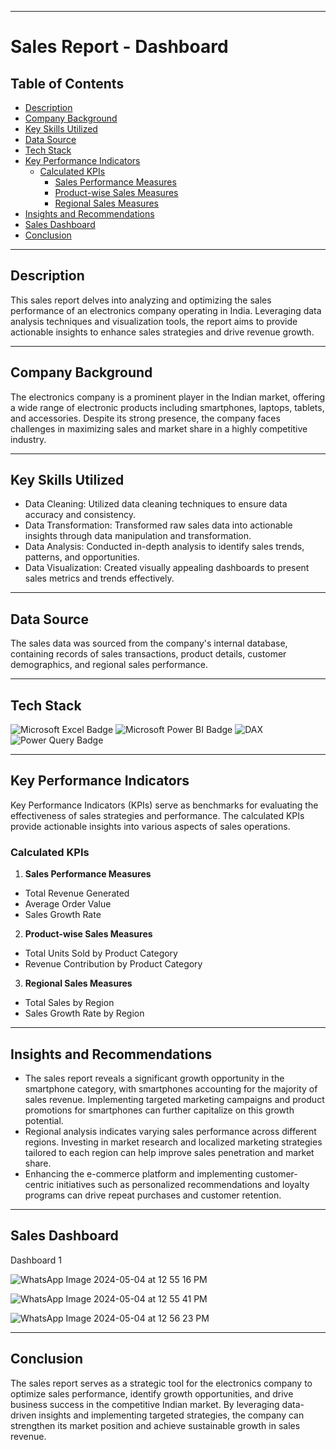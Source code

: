 

---------------------------------------------------------------------------------------------------------------------------------------------------------------

# Sales Report - Dashboard

## Table of Contents
- [Description](#Description)
- [Company Background](#Company-Background)
- [Key Skills Utilized](#Key-Skills-Utilized)
- [Data Source](#Data-Source)
- [Tech Stack](#Tech-Stack)
- [Key Performance Indicators](#Key-Performance-Indicators)
  - [Calculated KPIs](#Calculated-KPIs)
    - [Sales Performance Measures](#Sales-Performance-Measures)
    - [Product-wise Sales Measures](#Product-wise-Sales-Measures)
    - [Regional Sales Measures](#Regional-Sales-Measures)
- [Insights and Recommendations](#Insights-and-Recommendations)
- [Sales Dashboard](#Sales-Dashboard)
- [Conclusion](#Conclusion)

---------------------------------------------------------------------------------------------------------------------------------------------------------------

## Description
This sales report delves into analyzing and optimizing the sales performance of an electronics company operating in India. Leveraging data analysis techniques and visualization tools, the report aims to provide actionable insights to enhance sales strategies and drive revenue growth.

---------------------------------------------------------------------------------------------------------------------------------------------------------------

## Company Background
The electronics company is a prominent player in the Indian market, offering a wide range of electronic products including smartphones, laptops, tablets, and accessories. Despite its strong presence, the company faces challenges in maximizing sales and market share in a highly competitive industry.

---------------------------------------------------------------------------------------------------------------------------------------------------------------

## Key Skills Utilized
- Data Cleaning: Utilized data cleaning techniques to ensure data accuracy and consistency.
- Data Transformation: Transformed raw sales data into actionable insights through data manipulation and transformation.
- Data Analysis: Conducted in-depth analysis to identify sales trends, patterns, and opportunities.
- Data Visualization: Created visually appealing dashboards to present sales metrics and trends effectively.

---------------------------------------------------------------------------------------------------------------------------------------------------------------

## Data Source
The sales data was sourced from the company's internal database, containing records of sales transactions, product details, customer demographics, and regional sales performance.

---------------------------------------------------------------------------------------------------------------------------------------------------------------

## Tech Stack
![Microsoft Excel Badge](https://img.shields.io/badge/Microsoft_Excel-217346?style=for-the-badge&logo=Microsoft%20Excel&labelColor=black) ![Microsoft Power BI Badge](https://img.shields.io/badge/Power_BI-F2C811?style=for-the-badge&logo=Power%20BI&labelColor=black) ![DAX](https://img.shields.io/badge/DAX-F2C811?style=for-the-badge&logo=Power%20BI&labelColor=black) ![Power Query Badge](https://img.shields.io/badge/Power_Query-F2C811?style=for-the-badge&logo=Power%20BI&logoColor=F2C811&labelColor=black&color=F2C811)

---------------------------------------------------------------------------------------------------------------------------------------------------------------

## Key Performance Indicators
Key Performance Indicators (KPIs) serve as benchmarks for evaluating the effectiveness of sales strategies and performance. The calculated KPIs provide actionable insights into various aspects of sales operations.

### Calculated KPIs
1. **Sales Performance Measures**
- Total Revenue Generated
- Average Order Value
- Sales Growth Rate

2. **Product-wise Sales Measures**
- Total Units Sold by Product Category
- Revenue Contribution by Product Category

3. **Regional Sales Measures**
- Total Sales by Region
- Sales Growth Rate by Region

---------------------------------------------------------------------------------------------------------------------------------------------------------------

## Insights and Recommendations
- The sales report reveals a significant growth opportunity in the smartphone category, with smartphones accounting for the majority of sales revenue. Implementing targeted marketing campaigns and product promotions for smartphones can further capitalize on this growth potential.
- Regional analysis indicates varying sales performance across different regions. Investing in market research and localized marketing strategies tailored to each region can help improve sales penetration and market share.
- Enhancing the e-commerce platform and implementing customer-centric initiatives such as personalized recommendations and loyalty programs can drive repeat purchases and customer retention.

---------------------------------------------------------------------------------------------------------------------------------------------------------------

## Sales Dashboard
Dashboard 1

![WhatsApp Image 2024-05-04 at 12 55 16 PM](https://github.com/FajanSunusara/Power-BI-sales-Dashboard/assets/49346372/b43286a7-531a-4dfc-83fe-e074a0e749cb)



![WhatsApp Image 2024-05-04 at 12 55 41 PM](https://github.com/FajanSunusara/Power-BI-sales-Dashboard/assets/49346372/2e0b4f84-5525-4163-be15-c1d8ca23a30f)


![WhatsApp Image 2024-05-04 at 12 56 23 PM](https://github.com/FajanSunusara/Power-BI-sales-Dashboard/assets/49346372/b624eb84-8f55-47d3-b0b2-cf5480010d37)

---------------------------------------------------------------------------------------------------------------------------------------------------------------

## Conclusion
The sales report serves as a strategic tool for the electronics company to optimize sales performance, identify growth opportunities, and drive business success in the competitive Indian market. By leveraging data-driven insights and implementing targeted strategies, the company can strengthen its market position and achieve sustainable growth in sales revenue.
